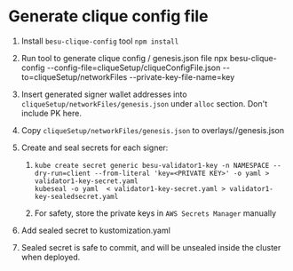Generate clique config file
===========================

1) Install `besu-clique-config` tool
`npm install`

2) Run tool to generate clique config / genesis.json file
npx besu-clique-config --config-file=cliqueSetup/cliqueConfigFile.json --to=cliqueSetup/networkFiles --private-key-file-name=key

3) Insert generated signer wallet addresses into `cliqueSetup/networkFiles/genesis.json` under `alloc` section. Don't include PK here.
4) Copy `cliqueSetup/networkFiles/genesis.json` to overlays/<ENV>/genesis.json
5) Create and seal secrets for each signer:
   1) ```
      kube create secret generic besu-validator1-key -n NAMESPACE --dry-run=client --from-literal 'key=<PRIVATE KEY>' -o yaml > validator1-key-secret.yaml
      kubeseal -o yaml  < validator1-key-secret.yaml > validator1-key-sealedsecret.yaml
      ```
   2) For safety, store the private keys in `AWS Secrets Manager` manually
6) Add sealed secret to kustomization.yaml
7) Sealed secret is safe to commit, and will be unsealed inside the cluster when deployed.
